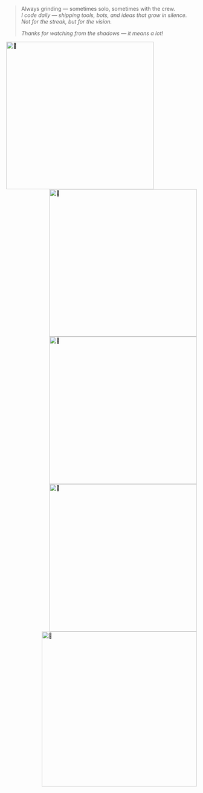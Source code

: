 > Always grinding — sometimes solo, sometimes with the crew.  
> _I code daily — shipping tools, bots, and ideas that grow in silence. Not for the streak, but for the vision._
>
> _Thanks for watching from the shadows — it means a lot!_

[<img align="left" width="390" alt="🦇" src="https://raw.githubusercontent.com/letEmmDev/metrics/master/metrics.classic.svg">](#)

[<img align="right" width="390" alt="🦇" src="https://raw.githubusercontent.com/letEmmDev/metrics/master/metrics.plugin.wakatime.svg">](#)

[<img align="right" width="390" alt="🦇" src="https://github-readme-stats.vercel.app/api?username=letEmmDev&hide_border=true&show_icons=true&theme=tokyonight&bg_color=FF000000&text_color=777777">](#)

[<img align="right" width="390" alt="🦇" src="http://github-readme-streak-stats.herokuapp.com?user=letEmmDev&theme=tokyonight&hide_border=true&&dates=777777&background=FF000000">](#)

[<img align="right" width="410" alt="🦇" src="https://github.com/letEmmDev/your-transparent-image.png">](#)
